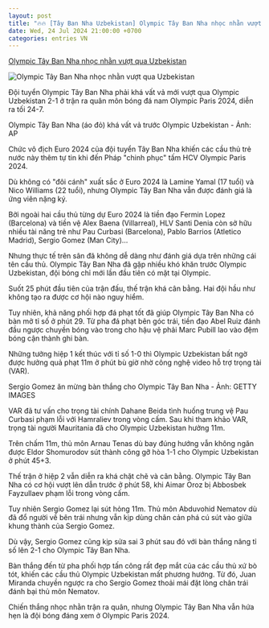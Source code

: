 ```yaml
---
layout: post
title: "🔥🔥 [Tây Ban Nha Uzbekistan] Olympic Tây Ban Nha nhọc nhằn vượt qua Uzbekistan"
date: Wed, 24 Jul 2024 21:00:00 +0700
categories: entries VN
---
```

[Olympic Tây Ban Nha nhọc nhằn vượt qua Uzbekistan](https://tuoitre.vn/olympic-tay-ban-nha-nhoc-nhan-vuot-qua-uzbekistan-20240724220808233.htm)

![Olympic Tây Ban Nha nhọc nhằn vượt qua Uzbekistan](https://cdn1.tuoitre.vn/zoom/600_315/471584752817336320/2024/7/24/sergio-gomez-an-mung-getty-images-17218335108811796108767-15-0-663-1238-crop-17218335883172131695786.png)

Đội tuyển Olympic Tây Ban Nha phải khá vất vả mới vượt qua Olympic Uzbekistan 2-1 ở trận ra quân môn bóng đá nam Olympic Paris 2024, diễn ra tối 24-7.

Olympic Tây Ban Nha (áo đỏ) khá vất vả trước Olympic Uzbekistan - Ảnh: AP

Chức vô địch Euro 2024 của đội tuyển Tây Ban Nha khiến các cầu thủ trẻ nước này thêm tự tin khi đến Pháp "chinh phục" tấm HCV Olympic Paris 2024.

Dù không có "đôi cánh" xuất sắc ở Euro 2024 là Lamine Yamal (17 tuổi) và Nico Williams (22 tuổi), nhưng Olympic Tây Ban Nha vẫn được đánh giá là ứng viên nặng ký.

Bởi ngoài hai cầu thủ từng dự Euro 2024 là tiền đạo Fermin Lopez (Barcelona) và tiền vệ Alex Baena (Villarreal), HLV Santi Denia còn sở hữu nhiều tài năng trẻ như Pau Curbasi (Barcelona), Pablo Barrios (Atletico Madrid), Sergio Gomez (Man City)...

Nhưng thực tế trên sân đã không dễ dàng như đánh giá dựa trên những cái tên cầu thủ. Olympic Tây Ban Nha đã gặp nhiều khó khăn trước Olympic Uzbekistan, đội bóng chỉ mới lần đầu tiên có mặt tại Olympic.

Suốt 25 phút đầu tiên của trận đấu, thế trận khá cân bằng. Hai đội hầu như không tạo ra được cơ hội nào nguy hiểm.

Tuy nhiên, khả năng phối hợp đá phạt tốt đã giúp Olympic Tây Ban Nha có bàn mở tỉ số ở phút 29. Từ pha đá phạt bên góc trái, tiền đạo Abel Ruiz đánh đầu ngược chuyền bóng vào trong cho hậu vệ phải Marc Pubill lao vào đệm bóng cận thành ghi bàn.

Những tưởng hiệp 1 kết thúc với tỉ số 1-0 thì Olympic Uzbekistan bất ngờ được hưởng quả phạt 11m ở phút bù giờ nhờ công nghệ video hỗ trợ trọng tài (VAR).

Sergio Gomez ăn mừng bàn thắng cho Olympic Tây Ban Nha - Ảnh: GETTY IMAGES

VAR đã tư vấn cho trọng tài chính Dahane Beida tình huống trung vệ Pau Curbasi phạm lỗi với Hamraliev trong vòng cấm. Sau khi tham khảo VAR, trọng tài người Mauritania đã cho Olympic Uzbekistan hưởng 11m.

Trên chấm 11m, thủ môn Arnau Tenas dù bay đúng hướng vẫn không ngăn được Eldor Shomurodov sút thành công gỡ hòa 1-1 cho Olympic Uzbekistan ở phút 45+3.

Thế trận ở hiệp 2 vẫn diễn ra khá chặt chẽ và cân bằng. Olympic Tây Ban Nha có cơ hội vượt lên dẫn trước ở phút 58, khi Aimar Oroz bị Abbosbek Fayzullaev phạm lỗi trong vòng cấm.

Tuy nhiên Sergio Gomez lại sút hỏng 11m. Thủ môn Abduvohid Nematov dù đã đổ người về bên trái nhưng vẫn kịp dùng chân cản phá cú sút vào giữa khung thành của Sergio Gomez.

Dù vậy, Sergio Gomez cũng kịp sửa sai 3 phút sau đó với bàn thắng nâng tỉ số lên 2-1 cho Olympic Tây Ban Nha.

Bàn thắng đến từ pha phối hợp tấn công rất đẹp mắt của các cầu thủ xứ bò tót, khiến các cầu thủ Olympic Uzbekistan mất phương hướng. Từ đó, Juan Miranda chuyền ngược ra cho Sergio Gomez thoải mái đặt lòng chân trái đánh bại thủ môn Nematov.

Chiến thắng nhọc nhằn trận ra quân, nhưng Olympic Tây Ban Nha vẫn hứa hẹn là đội bóng đáng xem ở Olympic Paris 2024.

